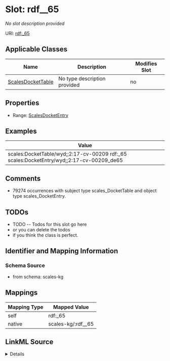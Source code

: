 

# Slot: rdf__65


_No slot description provided_





URI: [rdf:_65](http://www.w3.org/1999/02/22-rdf-syntax-ns#_65)



<!-- no inheritance hierarchy -->





## Applicable Classes

| Name | Description | Modifies Slot |
| --- | --- | --- |
| [ScalesDocketTable](../classes/ScalesDocketTable.md) | No type description provided |  no  |







## Properties

* Range: [ScalesDocketEntry](../classes/ScalesDocketEntry.md)






## Examples

| Value |
| --- |
| scales:DocketTable/wyd;;2:17-cv-00209 rdf:_65 scales:DocketEntry/wyd;;2:17-cv-00209_de65 |

## Comments

* 79274 occurrences with subject type scales_DocketTable and object type scales_DocketEntry.

## TODOs

* TODO -- Todos for this slot go here
* or you can delete the todos
* if you think the class is perfect.

## Identifier and Mapping Information







### Schema Source


* from schema: scales-kg




## Mappings

| Mapping Type | Mapped Value |
| ---  | ---  |
| self | rdf:_65 |
| native | scales-kg/:rdf__65 |




## LinkML Source

<details>
```yaml
name: rdf__65
description: No slot description provided
todos:
- TODO -- Todos for this slot go here
- or you can delete the todos
- if you think the class is perfect.
comments:
- 79274 occurrences with subject type scales_DocketTable and object type scales_DocketEntry.
examples:
- value: scales:DocketTable/wyd;;2:17-cv-00209 rdf:_65 scales:DocketEntry/wyd;;2:17-cv-00209_de65
from_schema: scales-kg
rank: 1000
slot_uri: rdf:_65
alias: rdf__65
domain_of:
- scales_DocketTable
range: scales_DocketEntry

```
</details>